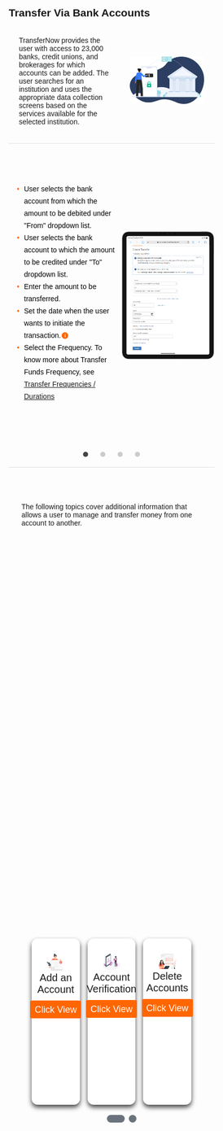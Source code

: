 ## Transfer Via Bank Accounts

 <div class="content-body">
          <div class="content-left">
          <p>TransferNow provides the user with access to 23,000 banks, credit unions, and brokerages for which accounts can be added. The user searches for an institution and uses the appropriate data collection screens based on the services available for the selected institution.</p>
          </div>
          <div class="image-otp">
          <img src="https://raw.githubusercontent.com/Fiserv/transfer-now/develop/assets/images/transfer-main-page.png">
          </div>
</div>
<div id="slider">
    <input type="radio" name="slider" id="slide1" checked>
    <input type="radio" name="slider" id="slide2">
    <input type="radio" name="slider" id="slide3">
    <input type="radio" name="slider" id="slide4">
    <input type="radio" name="slider" id="slide5">
    <div id="slides">
        <div id="overflow">
            <div class="inner">
                <div class="slide slide_1">
                    <div class="slide-content">
                        <div class="slide-content-p">
                        <div class="card-body">
                        <ul>
                        <li>User selects the bank account from which the amount to be debited under "From" dropdown list.</li>
                        <li>User selects the bank account to which the amount to be credited under "To" dropdown list.</li>
                        <li>Enter the amount to be transferred.</li><li>Set the date when the user wants to initiate the transaction.
                        <div class="tooltip-info">
                        <div class="icon-info">i</div>
                        <div class="tooltiptext-info">View Limits will display the maximum amount that can be transferred.</div>
                        </div></li>
                        <li>Select the Frequency. To know more about Transfer Funds Frequency, see <a href="?path=docs/transfer-durations.md">Transfer Frequencies / Durations</a></li>
                        </ul>
                        </ul>
                        </div>
                        </div>
                        <img class="slide-content-img" src="https://raw.githubusercontent.com/Fiserv/transfer-now/develop/assets/images/create-transfer-mobile1.png" alt="initial-page" alt="add-debit">
                    </div>
                </div>
                <div class="slide slide_2">
                    <div class="slide-content">
                        <div class="slide-content-p">
                        <div class="card-body">
                        <ul>
                        <li>The transfer detail is displayed on the screen to allow the user to review and confirm.</li>
                        <li>Click the <strong>Confirm</strong> button to complete the transfer.</li>
                        </ul>
                        </div>
                        </div>
                        <img class="slide-content-img" src="https://raw.githubusercontent.com/Fiserv/transfer-now/develop/assets/images/Review Transfer.png" alt="add-debit">
                    </div>
                </div>
                <div class="slide slide_3">
                    <div class="slide-content">
                        <div class="slide-content-p">
                        <div class="card-body">
                        <ul>
                        <li><strong>Transfer confirmation</strong> screen is displayed.</li>
                        </ul>
                        </div>
                        </div>
                        <img class="slide-content-img" src="https://raw.githubusercontent.com/Fiserv/transfer-now/develop/assets/images/confirmation.png" alt="add-debit">
                    </div>
                </div>
                <div class="slide slide_4">
                    <div class="slide-content">
                        <div class="slide-content-p">
                        <div class="card-body">
                        <ul><li>All transfers, including debit card transfers are shown on the <strong>Activity</strong> page as shown below.</li>
                        </ul>
                        </div>
                        </div>
                        <img class="slide-content-img" src="https://raw.githubusercontent.com/Fiserv/transfer-now/develop/assets/images/Tranfer-via-bankaccounts-activity copy.png" alt="add-debit">
                    </div>
                </div>
            </div>
        </div>
    </div>
    <div id="controls">
        <label for="slide1"></label>
        <label for="slide2"></label>
        <label for="slide3"></label>
        <label for="slide4"></label>
    </div>
    <div id="bullets">
        <label for="slide1"></label>
        <label for="slide2"></label>
        <label for="slide3"></label>
        <label for="slide4"></label>
    </div>
</div>
<div style="margin:25px">The following topics cover additional information that allows a user to manage and transfer money from one account to another.
    <div class="debit-body-list">
    <div class="debit-container-list">
        <input type="radio" name="dot" id="slideone">
        <input type="radio" name="dot" id="slidetwo">
        <div class="main-card-debit-list">
            <div class="cards-debit-list">
                <div class="card-debit-list">
                <div class="content-debit-list">
                <div class="img-debit">
                        <img src="https://raw.githubusercontent.com/Fiserv/transfer-now/develop/assets/images/add-account-TN-main.png" alt="add-debit">
                    </div>
                    <div class="details-list">
                        <div class="name-list">Add an Account</div>
                    </div>
                    <div class="media-icons-list">
                        <a href="?path=docs/transfer-via-bank-accounts/add-an-Account.md">Click View</a>
                    </div>
                </div>
                </div>
                <div class="card-debit-list">
                    <div class="content-debit-list">
                    <div class="img-debit">
                        <img src="https://raw.githubusercontent.com/Fiserv/transfer-now/develop/assets/images/verification-TN-main.png" alt="add-debit">
                    </div>
                        <div class="details-list">
                            <div class="name-list">Account Verification</div>
                        </div>
                        <div class="media-icons-list">
                            <a href="?path=docs/transfer-via-bank-accounts/account_verification.md">Click View</a>
                        </div>
                    </div>
                    </div>
                    <div class="card-debit-list">
                        <div class="content-debit-list">
                        <div class="img-debit">
                        <img src="https://raw.githubusercontent.com/Fiserv/transfer-now/develop/assets/images/delete-TN-main.png" alt="add-debit">
                    </div>
                            <div class="details-list">
                                <div class="name-list">Delete Accounts</div>
                            </div>
                            <div class="media-icons-list">
                                <a href="?path=docs/transfer-via-bank-accounts/delete_accounts.md">Click View</a>
                            </div>
                        </div>
                        </div>
            </div>
            <div class="cards-debit-2-list">
                <div class="card-debit-list">
                <div class="content-debit-list">
                <div class="img-debit">
                        <img src="https://raw.githubusercontent.com/Fiserv/transfer-now/develop/assets/images/brokerage-TN-main.png" alt="add-debit">
                    </div>
                    <div class="details-list">
                        <div class="name-list">Add Brokerage Accounts</div>
                    </div>
                    <div class="media-icons-list">
                        <a href="?path=docs/transfer-via-bank-accounts/add_brokerage.md">Click View</a>
                    </div>
                </div>
                </div>
                <div class="card-debit-list">
                    <div class="content-debit-list">
                    <div class="img-debit">
                        <img src="https://raw.githubusercontent.com/Fiserv/transfer-now/develop/assets/images/secured-TN-main.png" alt="add-debit">
                    </div>
                        <div class="details-list">
                            <div class="name-list">Account Restrictions</div>
                        </div>
                        <div class="media-icons-list">
                            <a href="?path=docs/transfer-via-bank-accounts/accounts-restrictions.md">Click View</a>
                        </div>
                    </div>
                    </div>
            </div>
        </div>
        <div class="button-debit-list">
            <label for="slideone" class="active slideone"></label>
            <label for="slidetwo" class="slidetwo"></label>
        </div>
    </div>
</div>
</div>


<style>
.tooltip-info {
    position: relative;
    display: inline-block;
    bottom: 1px;
    right: 2px;
    cursor: pointer;
    font-family: Arial, Helvetica, sans-serif;
}
.tooltip-info:hover .tooltiptext-info{
    visibility: visible;
    opacity: 1;
}    
.tooltiptext-info{
    visibility: hidden;
    width: 350px;
    background-color: #ff6600;
    color: #fff;
    text-align: center;
    border-radius: 5px;
    padding: 10px;
    position: absolute;
    z-index: 1;
    top: 125%;
    left: 50%;
    margin-left: -100px;
    opacity: 0;
    transition: opacity 0.3s;
}
.tooltiptext-info::after{
    content: "";
    position: absolute;
    top: -10px;
    left:50%;
    margin-left: -10px;
}
.tooltip-info .icon-info{
    display: inline-block;
    width: 13px;
    height: 13px;
    background-color: #f60;
    color: #fff;
    border-radius: 50%;
    font-weight: bold;
    font-size: xx-small;
    text-align: center;
    line-height: 15px;

}
.content-left {
        width: 50%
    }

    .image-otp {
        width: 40%
    }

    .content-body {
        display: flex;
        align-items: center;
        justify-content: space-between;
        padding: 20px;
        border-bottom: 1px solid #8080803d;
    }
    #slider {
        margin: 0 auto;
        width: 100%;
        max-width: 100%;
        text-align: center;
        height: 80%;
        margin-bottom: 10px;
    }
    #slider input[type=radio] {
        display: none;
    }
    #slider label {
        cursor: pointer;
        text-decoration: none;
    }
    #slides {
        position: relative;
        overflow: hidden;
        border-radius: 16px;
    }
    #overflow {
        width: 100%;
        overflow: hidden;
    }
    #slide1:checked~#slides .inner {
        margin-left: 0;
    }
    #slide2:checked~#slides .inner {
        margin-left: -100%;
    }
    #slide3:checked~#slides .inner {
        margin-left: -200%;
    }
    #slide4:checked~#slides .inner {
        margin-left: -300%;
    }
    #slides .inner{
        transition: margin-left 800ms cubic-bezier(0.770, 0.000, 0.175, 1.000);
        width: 400%;
        line-height: 0;
        height: 595px;
    }
    #slides .slide {
        width: 25%;
        float: left;
        display: flex;
        justify-content: center;
        align-items: center;
        height: 100%;
        color: #fff;
    }
    .info {
  background-color: #e7f3fe;
  border-left: 6px solid #2196F3;
}
    #slides .slide_1 {
        background: transparent;
    }
    #slides .slide_2 {
        background: transparent;
    }
    #slides .slide_3 {
        background: transparent;
    }
    #slides .slide_4 {
        background: transparent;
    }
    #controls {
        z-index: 3;
        position: relative;
    }
    #controls label {
        transition: opacity 0.2s ease-out;
        display: none;
        width: 50px;
        height: 50px;
        opacity: .4;
    }
    #controls label:hover {
        opacity: 1;
    }
    #slide1:checked~#controls label:nth-child(2),
    #slide2:checked~#controls label:nth-child(3),
    #slide3:checked~#controls label:nth-child(4),
    #slide4:checked~#controls label:nth-child(1) {
        float: right;
        margin: 0 -50px 0 0;
        display: block;
    }
    #bullets {
    margin: 30px 0;
    position: relative;
    bottom: 39px;
    text-align: center;
    padding: 17px;
    border-bottom: 1px solid #8080803d;
    }
    #bullets label {
        display: inline-block;
        width: 10px;
        height: 10px;
        border-radius: 100%;
        background: #ccc;
        margin: 0 10px;
    }
    #slide1:checked~#bullets label:nth-child(1),
    #slide2:checked~#bullets label:nth-child(2),
    #slide3:checked~#bullets label:nth-child(3),
    #slide4:checked~#bullets label:nth-child(4) {
        background: #444;
    }
    .wave {
        position: absolute;
        opacity: 0.6;
        left: 0;
        top: 0;
        margin-left: -50%;
        margin-top: -70%;
        background: linear-gradient(744deg,#af40ff,#5b42f3 60%, #00ddeb);
    }
    .wave:nth-child(2),
    .wave:nth-child(3) {
        top: 210px;
    }
    .playing .wave {
        border-radius: 40%;
        animation: wave 3000ms infinite linear;
    }
    .wave {
        border-radius: 40%;
        animation: wave 55s infinite linear;
    }
    .playing .wave:nth-child(2) {
        animation-duration: 4000ms;
    }
    .wave:nth-child(2){
        animation-duration: 50s;
    }
    .playing .wave:nth-child(3){
        animation-duration: 5000ms;
    }
    .wave:nth-child(3){
        animation-duration: 45s;
    }
    @keyframes wave {
        0% {
            transform: rotate(0deg);
        }
        100%{
            transform: rotate(360deg);
        }
    }
    * {
        margin: 0;
        padding: 0;
        box-sizing: border-box;
        font-family: sans-serif;
    }
    .debit-body {
        display: flex;
        min-height: 50vh;
        align-items: center;
        justify-content: flex-end;
        background: #6a737d;
        background-position: center;
        background-size: cover;
        position: relative;
    }
    .debit-body::before {
        z-index: 777;
        content: '';
        position: absolute;
        background: #f1f1f1;
        width: 100%;
        height: 100%;
    }
    ::selection {
        background: #ff676d;
        color: white;
    }
    .debit-container{
        max-width: 950px;
        width: 100%;
        overflow: hidden;
        padding: 80px 0;
        z-index: 999;
    }
    .debit-container .main-card-debit {
        display: flex;
        justify-content: space-evenly;
        width: 400%;
        transition: 1s;
    }
    #two:checked~.main-card-debit {
        margin-left: -100%;
    }
    .debit-container .main-card-debit .cards-debit {
        width: calc(200% / 1 - 10px);
        display: flex;
        flex-wrap: wrap;
        margin: 0 10px;
        justify-content: space-between;
    }
    .main-card-debit .cards-debit .card-debit {
        width: calc(300% / 1 - 10px);
        background: white;
        border-radius: 5px;
        padding: 10px;
        box-shadow: 0 5px 10px rgba(0, 0, 0, 0.75);
        transition: all 0.4s ease;
    }
    .main-card-debit .cards-debit .card-debit:hover {
        transform: translateY(-15px);
    }
    .cards-debit .card-debit .content-debit {
        width: 100%;
        display: flex;
        flex-direction: column;
        justify-content: center;
        align-items: center;
        text-align: center;
    }
    
    .debit-container .button-debit {
        width: 100%;
        display: flex;
        justify-content: center;
        margin: 20px;
    }
    .button-debit label {
        height: 15px;
        width: 15px;
        border-radius: 20px;
        background: #6a737d;
        margin: 0 4px;
        cursor: pointer;
        transition: all 0.5s ease;
    }
    .button-debit label.active {
        width: 35px;    
    }
    #one:checked~.button-debit .one {
        width: 35px;
    }
    #one:checked~.button-debit .two {
        width: 35px;
    }
    #one:checked~.button-debit .three {
        width: 35px;
    }
    #two:checked~.button-debit .one {
        width: 15px;
    }
    #two:checked~.button-debit .two {
        width: 15px;
    }
    #two:checked~.button-debit .three {
        width: 15px;
    }
    input[type="radio"]{
        display: none;
    }
    .block-quote {
        padding: 1em;
        color: #6a737d;
        border-left: 0.375em solid #40a9ff;
        background: #e6f7ff;
        border-radius: 3px;
        margin: 10px 0;
    }
    .card-body {
        margin: 10px;
    }
    .card-body ul {
        list-style: none;
        padding-left: 20px;
        text-align: left;
    }
    .card-body ul li::before {
        content: "\2022";
        font-size: 1em;
        color: #f60;
        display: inline-block;
        width: 1em;
        margin-left: -1em;
    }
    .debit-body-list {
        display: flex;
        min-height: 50vh;
        align-items: center;
        justify-content: center;
        background-position: center;
        background-size: cover;
        position: relative;
    }
    .debit-body-list::before {
        z-index: 777;
        content: '';
        position: absolute;
        width: 100%;
        height: 100%;
    }
    ::selection {
        background: #ff676d;
        color: white;
    }
    .debit-container-list{
        max-width: 950px;
        width: 100%;
        overflow: hidden;
        padding: 80px 0;
        z-index: 999;
    }
    .debit-container-list .main-card-debit-list {
        display: flex;
        justify-content: space-evenly;
        width: 200%;
        transition: 1s;
    }
    #slidetwo:checked~.main-card-debit-list {
        margin-left: -100%;
    }
    .debit-container-list .main-card-debit-list .cards-debit-list {
        width: calc(100% / 2 - 10px);
        display: flex;
        flex-wrap: wrap;
        margin: 0 20px;
        justify-content: space-between;
    }
    .debit-container-list .main-card-debit-list .cards-debit-2-list {
        width: calc(100% / 2 - 10px);
        display: flex;
        flex-wrap: wrap;
        margin: 0 20px;
    }
    .main-card-debit-list .cards-debit-2-list .card-debit-list {
        width: calc(70% / 2 - 10px);
        background: white;
        border-radius: 12px;
        padding: 30px;
        height: 100%;
        margin: 10px;
        box-shadow: 0 5px 10px rgba(0, 0, 0, 0.75);
        transition: all 0.4s ease;
    }
    .main-card-debit-list .cards-debit-list .card-debit-list {
        width: calc(100% / 3 - 10px);
        background: white;
        border-radius: 12px;
        padding: 30px;
        box-shadow: 0 5px 10px rgba(0, 0, 0, 0.75);
        transition: all 0.4s ease;
    }
    .main-card-debit-list .cards-debit-list .card-debit-list:hover {
        transform: translateY(-15px);
    }
    .cards-debit-list .card-debit-list .content-debit-list {
        width: 100%;
        display: flex;
        flex-direction: column;
        justify-content: center;
        align-items: center;
        text-align: center;
    }
    .cards-debit-list .card-debit-list .content-debit-list .img-debit-list {
        height: 200px;
        width: 130px;
        margin-bottom: 14px;
    }
    .card-debit-list .content-debit-list .img-debit-list img {
        height: 100%;
        width: 100%;
        border: 3px solid #f1f1f1;
        border-radius: 15%;
        object-fit: cover;
    }
    .card-debit-list .content-debit-list .name-list {
        font-size: 20px;
        font-weight: 500;
    }
    .card-debit-list .content-debit-list .desc-list {
        font-size: 20px;
        color: #ff676d;
    }
    .card-debit-list .content-debit-list .media-icons-list {
        margin-top: 10px;
        display: flex;
    }
    .media-icons-list a {
        text-align: center;
        line-height: 33px;
        height: 35px;
        width: 100px;
        margin: 0 4px;
        font-size: 18px;
        color: white;
        border-radius: 5%;
        text-decoration: none;
        border: 2px solid transparent;
        background: #f60;
        transition: all 0.3s ease;
    }
    .media-icons-list a:hover {
        color: #f60;
        background-color: white;
        border-color: #f60;
    }
    .debit-container-list .button-debit-list {
        width: 100%;
        display: flex;
        justify-content: center;
        margin: 20px;
    }
    .button-debit-list label {
        height: 15px;
        width: 15px;
        border-radius: 20px;
        background: #6a737d;
        margin: 0 4px;
        cursor: pointer;
        transition: all 0.5s ease;
    }
    .button-debit-list label.active {
        width: 35px;    
    }
    #slideone:checked~.button-debit-list .slideone {
        width: 35px;
    }
    #slideone:checked~.button-debit-list .slidetwo {
        width: 35px;
    }
    #slidetwo:checked~.button-debit-list .slideone {
        width: 15px;
    }
    #slidetwo:checked~.button-debit-list .slidetwo {
        width: 15px;
    }
    input[type="radio"]{
        display: none;
    }
    .slide-content{
        display: flex;
        align-items: center;
        justify-content: space-between;
    }
    .slide-content-p{
        color: black;
        line-height: 1.5;
        margin: 0 0 14px;
        line-height: 24px;
    }
    .slide-content-img{
        width: 45%;
        height: 50%;
        }
   </style>